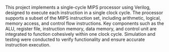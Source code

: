 This project implements a single-cycle MIPS processor using Verilog, designed to execute each instruction in a single clock cycle. The processor supports a subset of the MIPS instruction set, including arithmetic, logical, memory access, and control flow instructions. Key components such as the ALU, register file, instruction memory, data memory, and control unit are integrated to function cohesively within one clock cycle. Simulation and testing were conducted to verify functionality and ensure accurate instruction execution.
